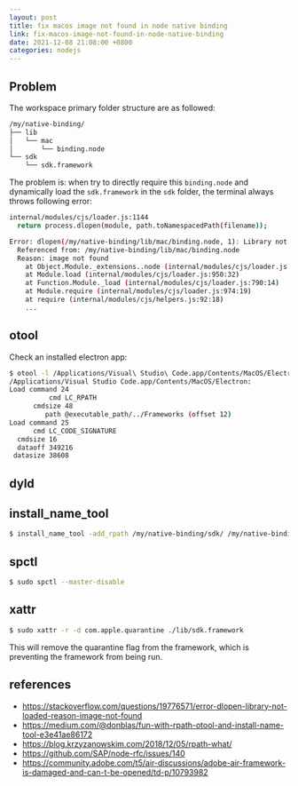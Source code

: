 ```yaml
---
layout: post
title: fix macos image not found in node native binding
link: fix-macos-image-not-found-in-node-native-binding
date: 2021-12-08 21:08:00 +0800
categories: nodejs
---
```


## Problem

The workspace primary folder structure are as followed:

```bash
/my/native-binding/
├── lib
│   └── mac
│       └── binding.node
└── sdk
    └── sdk.framework
```

The problem is: when try to directly require this `binding.node` and dynamically load the `sdk.framework` in the `sdk` folder, the terminal always throws following error:

```bash
internal/modules/cjs/loader.js:1144
  return process.dlopen(module, path.toNamespacedPath(filename));

Error: dlopen(/my/native-binding/lib/mac/binding.node, 1): Library not loaded: @rpath/sdk.framework/Versions/A/sdk
  Referenced from: /my/native-binding/lib/mac/binding.node
  Reason: image not found
    at Object.Module._extensions..node (internal/modules/cjs/loader.js:1144:18)
    at Module.load (internal/modules/cjs/loader.js:950:32)
    at Function.Module._load (internal/modules/cjs/loader.js:790:14)
    at Module.require (internal/modules/cjs/loader.js:974:19)
    at require (internal/modules/cjs/helpers.js:92:18)
    ...
```

## otool

Check an installed electron app:

```bash
$ otool -l /Applications/Visual\ Studio\ Code.app/Contents/MacOS/Electron
/Applications/Visual Studio Code.app/Contents/MacOS/Electron:
Load command 24
          cmd LC_RPATH
      cmdsize 48
         path @executable_path/../Frameworks (offset 12)
Load command 25
      cmd LC_CODE_SIGNATURE
  cmdsize 16
  dataoff 349216
 datasize 38608
```

## dyld

## install_name_tool

```bash
$ install_name_tool -add_rpath /my/native-binding/sdk/ /my/native-binding/lib/mac/binding.node
```

## spctl

```bash
$ sudo spctl --master-disable
```

## xattr

```bash
$ sudo xattr -r -d com.apple.quarantine ./lib/sdk.framework
```

This will remove the quarantine flag from the framework, which is preventing the framework from being run.

## references

- <https://stackoverflow.com/questions/19776571/error-dlopen-library-not-loaded-reason-image-not-found>
- <https://medium.com/@donblas/fun-with-rpath-otool-and-install-name-tool-e3e41ae86172>
- <https://blog.krzyzanowskim.com/2018/12/05/rpath-what/>
- <https://github.com/SAP/node-rfc/issues/140>
- <https://community.adobe.com/t5/air-discussions/adobe-air-framework-is-damaged-and-can-t-be-opened/td-p/10793982>
